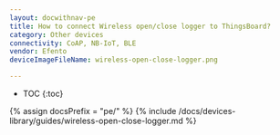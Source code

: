 ```yaml
---
layout: docwithnav-pe
title: How to connect Wireless open/close logger to ThingsBoard?
category: Other devices
connectivity: CoAP, NB-IoT, BLE
vendor: Efento
deviceImageFileName: wireless-open-close-logger.png

---
```


* TOC
{:toc}

{% assign docsPrefix = "pe/" %}
{% include /docs/devices-library/guides/wireless-open-close-logger.md %}
